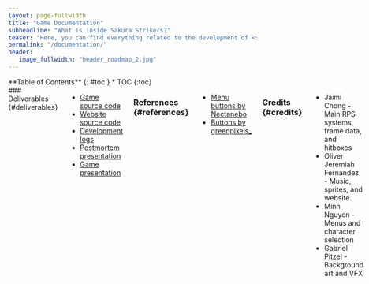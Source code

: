 ```yaml
---
layout: page-fullwidth
title: "Game Documentation"
subheadline: "What is inside Sakura Strikers?"
teaser: "Here, you can find everything related to the development of <strong>Sakura Strikers</strong>!"
permalink: "/documentation/"
header:
   image_fullwidth: "header_roadmap_2.jpg"
---
```

<div class="row">
<div class="medium-4 medium-push-8 columns" markdown="1">
<div class="panel radius" markdown="1">
**Table of Contents**
{: #toc }
*  TOC
{:toc}
</div>
</div><!-- /.medium-4.columns -->

<div class="medium-8 medium-pull-4 columns" markdown="1">
### Deliverables  {#deliverables}

* [Game source code][1]
* [Website source code][2]
* [Development logs][3]
* [Postmortem presentation][4]
* [Game presentation][5]

### References {#references}

* [Menu buttons by Nectanebo][6]
* [Buttons by greenpixels_][7]
   
### Credits {#credits}
   
* Jaimi Chong - Main RPS systems, frame data, and hitboxes
* Oliver Jeremiah Fernandez - Music, sprites, and website
* Minh Nguyen - Menus and character selection
* Gabriel Pitzel - Background art and VFX

### Future Plans {#future-plans}
* Additional characters
* Additional stages
* Configurable controls
* 1 player mode (vs. Com)
* Victory/Loss animations
* Quality of life additions
   
### Team JOGM's Reflection {#team-reflection}
Overall it was a great experience. We believe everyone did their best given the diversity of the group. Everyone contributed something different to make a whole functioning game. If we were given two more weeks, we would focus our time on debugging the fighting mechanic and adding more depth to the character selection. There are certain conditions that break the fighting using stuns. Also, not utilizing a global manager early on made developing the character selection difficult.
   
</div><!-- /.medium-8.columns -->
</div><!-- /.row -->

 [1]: https://github.com/IProxyPI/CSS385_Project 
 [2]: https://github.com/uwbclass/CSS385-SakuraStrikers-Website/
 [3]: #
 [4]: https://docs.google.com/presentation/d/1dxOvWi6WGHnsge8p_u_ET9JdzBppJqGUVeTpVXEPLU0/edit?usp=sharing
 [5]: https://docs.google.com/presentation/d/1STsbilEgasAl7OUPak3pFoIfiHQ97fQdZT7bQnDCMxM/edit?usp=sharing
 [6]: https://nectanebo.itch.io/menu-buttons
 [7]: https://greenpixels.itch.io/pixel-art-asset-3 
